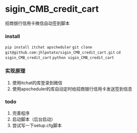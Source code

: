 # sigin_CMB_credit_cart
招商银行信用卡微信自动签到脚本

### install
`pip install itchat apscheduler`
`git clone git@github.com:jhlpotato/sigin_CMB_credit_cart.git`
`cd sigin_CMB_credit_cart`
`python sigin_CMB_credit_cart`

### 实现原理
1. 使用itchat的库登录到微信
2. 使用apscheduler的库自动定时给招商银行信用卡发送签到信息

### todo
1. 完善程序
2. 启动脚本（后台启动）
3. 尝试写一下setup.cfg脚本

